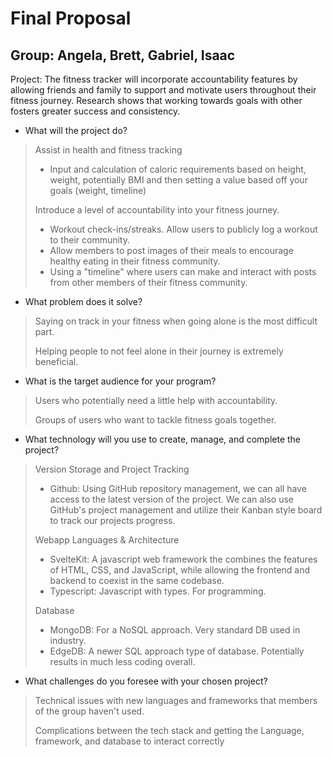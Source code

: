 # Final Proposal
## Group: Angela, Brett, Gabriel, Isaac

Project: The fitness tracker will incorporate accountability features by allowing friends and family to support and motivate users throughout their fitness journey. Research shows that working towards goals with other fosters greater success and consistency.

- What will the project do?
> Assist in health and fitness tracking
> - Input and calculation of caloric requirements based on height, weight, potentially BMI and then setting a value based off your goals (weight, timeline)
>
> Introduce a level of accountability into your fitness journey.
> - Workout check-ins/streaks. Allow users to publicly log a workout to their community.
> - Allow members to post images of their meals to encourage healthy eating in their fitness community.
> - Using a "timeline" where users can make and interact with posts from other members of their fitness community.

- What problem does it solve?
> Saying on track in your fitness when going alone is the most difficult part.
> 
> Helping people to not feel alone in their journey is extremely beneficial.


- What is the target audience for your program?
> Users who potentially need a little help with accountability.
> 
> Groups of users who want to tackle fitness goals together.

- What technology will you use to create, manage, and complete the project?
> Version Storage and Project Tracking
> - Github: Using GitHub repository management, we can all have access to the latest version of the project. We can also use GitHub's project management and utilize their Kanban style board to track our projects progress.
> 
> Webapp Languages & Architecture
> - SvelteKit: A javascript web framework the combines the features of HTML, CSS, and JavaScript, while allowing the frontend and backend to coexist in the same codebase.
> - Typescript: Javascript with types. For programming.
> 
> Database
> - MongoDB: For a NoSQL approach. Very standard DB used in industry.
> - EdgeDB: A newer SQL approach type of database. Potentially results in much less coding overall.

- What challenges do you foresee with your chosen project?
> Technical issues with new languages and frameworks that members of the group haven't used.
> 
> Complications between the tech stack and getting the Language, framework, and database to interact correctly
